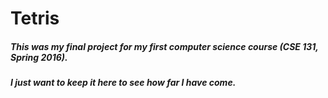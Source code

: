 # Tetris
##### This was my final project for my first computer science course (CSE 131, Spring 2016).
##### I just want to keep it here to see how far I have come.
